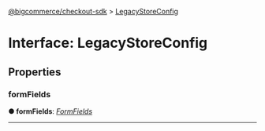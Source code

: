 [@bigcommerce/checkout-sdk](../README.md) > [LegacyStoreConfig](../interfaces/legacystoreconfig.md)



# Interface: LegacyStoreConfig


## Properties
<a id="formfields"></a>

###  formFields

**●  formFields**:  *[FormFields](formfields.md)* 






___


